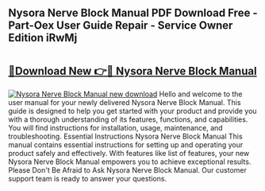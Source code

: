 ## Nysora Nerve Block Manual PDF Download Free - Part-Oex User Guide Repair - Service Owner Edition iRwMj

# <h2><a href="http://cf15906.oget.top/?id=Nysora+Nerve+Block+Manual">🔗Download New 👉🔴 Nysora Nerve Block Manual</a></h2>

[![Nysora Nerve Block Manual new download](https://i.imgur.com/5g1atiW.png)](http://cf15906.oget.top/?id=Nysora+Nerve+Block+Manual)
Hello and welcome to the user manual for your newly delivered Nysora Nerve Block Manual. This guide is designed to help you get started with your product and provide you with a thorough understanding of its features, functions, and capabilities. You will find instructions for installation, usage, maintenance, and troubleshooting. Essential Instructions Nysora Nerve Block Manual This manual contains essential instructions for setting up and operating your product safely and effectively. With features like list of features, your new Nysora Nerve Block Manual empowers you to achieve exceptional results. Please Don't Be Afraid to Ask Nysora Nerve Block Manual. Our customer support team is ready to answer your questions.
